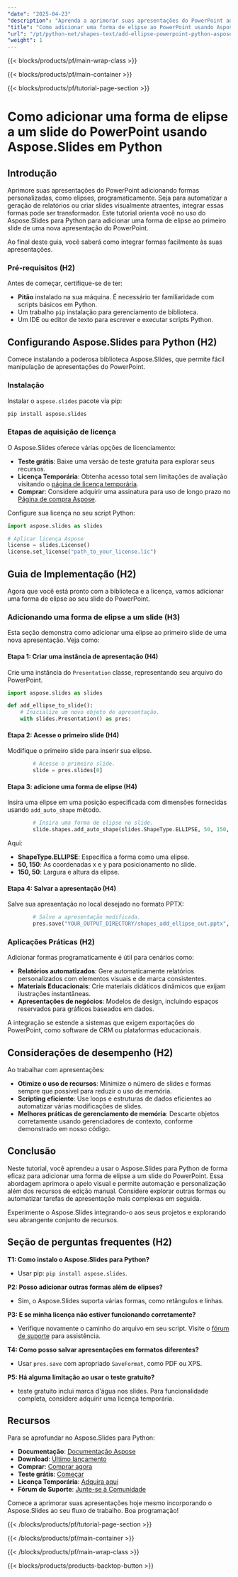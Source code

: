 ```yaml
---
"date": "2025-04-23"
"description": "Aprenda a aprimorar suas apresentações do PowerPoint adicionando formas de elipse usando o Aspose.Slides com Python. Siga este guia passo a passo para uma integração perfeita."
"title": "Como adicionar uma forma de elipse ao PowerPoint usando Aspose.Slides e Python"
"url": "/pt/python-net/shapes-text/add-ellipse-powerpoint-python-aspose-slides/"
"weight": 1
---
```


{{< blocks/products/pf/main-wrap-class >}}

{{< blocks/products/pf/main-container >}}

{{< blocks/products/pf/tutorial-page-section >}}
# Como adicionar uma forma de elipse a um slide do PowerPoint usando Aspose.Slides em Python

## Introdução

Aprimore suas apresentações do PowerPoint adicionando formas personalizadas, como elipses, programaticamente. Seja para automatizar a geração de relatórios ou criar slides visualmente atraentes, integrar essas formas pode ser transformador. Este tutorial orienta você no uso do Aspose.Slides para Python para adicionar uma forma de elipse ao primeiro slide de uma nova apresentação do PowerPoint.

Ao final deste guia, você saberá como integrar formas facilmente às suas apresentações.

### Pré-requisitos (H2)
Antes de começar, certifique-se de ter:
- **Pitão** instalado na sua máquina. É necessário ter familiaridade com scripts básicos em Python.
- Um trabalho `pip` instalação para gerenciamento de biblioteca.
- Um IDE ou editor de texto para escrever e executar scripts Python.

## Configurando Aspose.Slides para Python (H2)

Comece instalando a poderosa biblioteca Aspose.Slides, que permite fácil manipulação de apresentações do PowerPoint.

### Instalação
Instalar o `aspose.slides` pacote via pip:
```bash
pip install aspose.slides
```

### Etapas de aquisição de licença
O Aspose.Slides oferece várias opções de licenciamento:
- **Teste grátis**: Baixe uma versão de teste gratuita para explorar seus recursos.
- **Licença Temporária**: Obtenha acesso total sem limitações de avaliação visitando o [página de licença temporária](https://purchase.aspose.com/temporary-license/).
- **Comprar**: Considere adquirir uma assinatura para uso de longo prazo no [Página de compra Aspose](https://purchase.aspose.com/buy).

Configure sua licença no seu script Python:
```python
import aspose.slides as slides

# Aplicar licença Aspose
license = slides.License()
license.set_license("path_to_your_license.lic")
```

## Guia de Implementação (H2)
Agora que você está pronto com a biblioteca e a licença, vamos adicionar uma forma de elipse ao seu slide do PowerPoint.

### Adicionando uma forma de elipse a um slide (H3)
Esta seção demonstra como adicionar uma elipse ao primeiro slide de uma nova apresentação. Veja como:

#### Etapa 1: Criar uma instância de apresentação (H4)
Crie uma instância do `Presentation` classe, representando seu arquivo do PowerPoint.
```python
import aspose.slides as slides

def add_ellipse_to_slide():
    # Inicialize um novo objeto de apresentação.
    with slides.Presentation() as pres:
```

#### Etapa 2: Acesse o primeiro slide (H4)
Modifique o primeiro slide para inserir sua elipse.
```python
        # Acesse o primeiro slide.
        slide = pres.slides[0]
```

#### Etapa 3: adicione uma forma de elipse (H4)
Insira uma elipse em uma posição especificada com dimensões fornecidas usando `add_auto_shape` método.
```python
        # Insira uma forma de elipse no slide.
        slide.shapes.add_auto_shape(slides.ShapeType.ELLIPSE, 50, 150, 150, 50)
```
Aqui:
- **ShapeType.ELLIPSE**: Especifica a forma como uma elipse.
- **50, 150**: As coordenadas x e y para posicionamento no slide.
- **150, 50**: Largura e altura da elipse.

#### Etapa 4: Salvar a apresentação (H4)
Salve sua apresentação no local desejado no formato PPTX:
```python
        # Salve a apresentação modificada.
        pres.save("YOUR_OUTPUT_DIRECTORY/shapes_add_ellipse_out.pptx", slides.export.SaveFormat.PPTX)
```

### Aplicações Práticas (H2)
Adicionar formas programaticamente é útil para cenários como:
- **Relatórios automatizados**: Gere automaticamente relatórios personalizados com elementos visuais e de marca consistentes.
- **Materiais Educacionais**: Crie materiais didáticos dinâmicos que exijam ilustrações instantâneas.
- **Apresentações de negócios**: Modelos de design, incluindo espaços reservados para gráficos baseados em dados.

A integração se estende a sistemas que exigem exportações do PowerPoint, como software de CRM ou plataformas educacionais.

## Considerações de desempenho (H2)
Ao trabalhar com apresentações:
- **Otimize o uso de recursos**: Minimize o número de slides e formas sempre que possível para reduzir o uso de memória.
- **Scripting eficiente**: Use loops e estruturas de dados eficientes ao automatizar várias modificações de slides.
- **Melhores práticas de gerenciamento de memória**: Descarte objetos corretamente usando gerenciadores de contexto, conforme demonstrado em nosso código.

## Conclusão
Neste tutorial, você aprendeu a usar o Aspose.Slides para Python de forma eficaz para adicionar uma forma de elipse a um slide do PowerPoint. Essa abordagem aprimora o apelo visual e permite automação e personalização além dos recursos de edição manual. Considere explorar outras formas ou automatizar tarefas de apresentação mais complexas em seguida.

Experimente o Aspose.Slides integrando-o aos seus projetos e explorando seu abrangente conjunto de recursos.

## Seção de perguntas frequentes (H2)
**T1: Como instalo o Aspose.Slides para Python?**
- Usar pip: `pip install aspose.slides`.

**P2: Posso adicionar outras formas além de elipses?**
- Sim, o Aspose.Slides suporta várias formas, como retângulos e linhas.

**P3: E se minha licença não estiver funcionando corretamente?**
- Verifique novamente o caminho do arquivo em seu script. Visite o [fórum de suporte](https://forum.aspose.com/c/slides/11) para assistência.

**T4: Como posso salvar apresentações em formatos diferentes?**
- Usar `pres.save` com apropriado `SaveFormat`, como PDF ou XPS.

**P5: Há alguma limitação ao usar o teste gratuito?**
- teste gratuito inclui marca d'água nos slides. Para funcionalidade completa, considere adquirir uma licença temporária.

## Recursos
Para se aprofundar no Aspose.Slides para Python:
- **Documentação**: [Documentação Aspose](https://reference.aspose.com/slides/python-net/)
- **Download**: [Último lançamento](https://releases.aspose.com/slides/python-net/)
- **Comprar**: [Comprar agora](https://purchase.aspose.com/buy)
- **Teste grátis**: [Começar](https://releases.aspose.com/slides/python-net/)
- **Licença Temporária**: [Adquira aqui](https://purchase.aspose.com/temporary-license/)
- **Fórum de Suporte**: [Junte-se à Comunidade](https://forum.aspose.com/c/slides/11)

Comece a aprimorar suas apresentações hoje mesmo incorporando o Aspose.Slides ao seu fluxo de trabalho. Boa programação!

{{< /blocks/products/pf/tutorial-page-section >}}

{{< /blocks/products/pf/main-container >}}

{{< /blocks/products/pf/main-wrap-class >}}

{{< blocks/products/products-backtop-button >}}